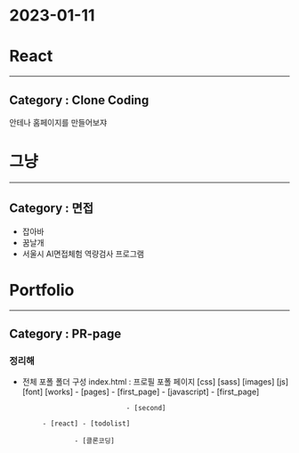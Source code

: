 # 2023-01-11

# React

---

## Category : Clone Coding

안테나 홈페이지를 만들어보쟈

# 그냥

---

## Category : 면접

- 잡아바
- 꿈날개
- 서울시 AI면접체험 역량검사 프로그램

# Portfolio

---

## Category : PR-page

### 정리해

- 전체 포폴 폴더 구성
  index.html : 프로필 포폴 페이지
  [css]
  [sass]
  [images]
  [js]
  [font]
  [works] - [pages] - [first_page]
           - [javascript] - [first_page]

                                - [second]

           - [react] - [todolist]

                   - [클론코딩]

